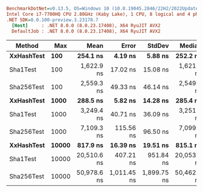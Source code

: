 ``` ini

BenchmarkDotNet=v0.13.5, OS=Windows 10 (10.0.19045.2846/22H2/2022Update)
Intel Core i7-7700HQ CPU 2.80GHz (Kaby Lake), 1 CPU, 8 logical and 4 physical cores
.NET SDK=8.0.100-preview.3.23178.7
  [Host]     : .NET 8.0.0 (8.0.23.17408), X64 RyuJIT AVX2
  DefaultJob : .NET 8.0.0 (8.0.23.17408), X64 RyuJIT AVX2


```
|     Method |   Max |        Mean |       Error |      StdDev |      Median |
|----------- |------ |------------:|------------:|------------:|------------:|
| **XxHashTest** |   **100** |    **254.1 ns** |     **4.19 ns** |     **5.88 ns** |    **252.2 ns** |
|   Sha1Test |   100 |  1,622.9 ns |    17.02 ns |    15.08 ns |  1,621.9 ns |
| Sha256Test |   100 |  2,559.3 ns |    49.33 ns |    46.14 ns |  2,549.8 ns |
| **XxHashTest** |  **1000** |    **288.5 ns** |     **5.82 ns** |    **14.28 ns** |    **285.4 ns** |
|   Sha1Test |  1000 |  3,249.4 ns |    40.71 ns |    36.09 ns |  3,251.0 ns |
| Sha256Test |  1000 |  7,109.3 ns |   115.56 ns |    96.50 ns |  7,099.9 ns |
| **XxHashTest** | **10000** |    **817.9 ns** |    **16.39 ns** |    **19.51 ns** |    **815.1 ns** |
|   Sha1Test | 10000 | 20,510.6 ns |   407.21 ns |   951.84 ns | 20,053.2 ns |
| Sha256Test | 10000 | 50,978.6 ns | 1,011.45 ns | 1,899.75 ns | 50,462.5 ns |
